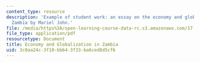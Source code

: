```yaml
---
content_type: resource
description: 'Example of student work: an essay on the economy and globalization of
  Zambia by Mariel John.'
file: /media/https%3A/open-learning-course-data-rc.s3.amazonaws.com/17-199j-working-in-a-global-economy-fall-2005/3c0aa24c3f10bb643f33ba6ced8d5cf6_EconomyandGlobalizationinZambia.pdf
file_type: application/pdf
resourcetype: Document
title: Economy and Globalization in Zambia
uid: 3c0aa24c-3f10-bb64-3f33-ba6ced8d5cf6
---
```

